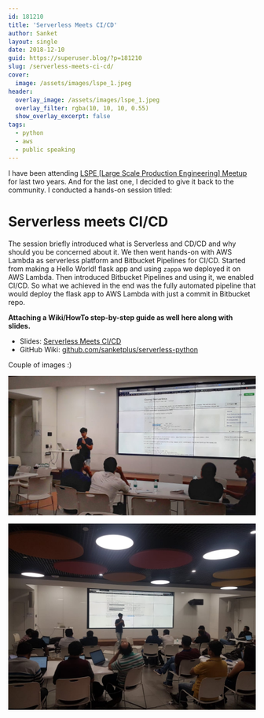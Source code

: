 ```yaml
---
id: 181210
title: 'Serverless Meets CI/CD'
author: Sanket
layout: single
date: 2018-12-10
guid: https://superuser.blog/?p=181210
slug: /serverless-meets-ci-cd/
cover:
  image: /assets/images/lspe_1.jpeg
header:
  overlay_image: /assets/images/lspe_1.jpeg
  overlay_filter: rgba(10, 10, 10, 0.55)
  show_overlay_excerpt: false
tags:
  - python
  - aws
  - public speaking
---
```


I have been attending [LSPE [Large Scale Production Engineering] Meetup](https://www.meetup.com/lspe-in/events/qvgqgdyxqblb/) for last two years. And for the last one, I decided to give it back to the community. I conducted a hands-on session titled:

# Serverless meets CI/CD

The session briefly introduced what is Serverless and CD/CD and why should you be concerned about it. We then went hands-on with AWS Lambda as serverless platform and Bitbucket Pipelines for CI/CD. Started from making a Hello World! flask app and using `zappa` we deployed it on AWS Lambda. Then introduced Bitbucket Pipelines and using it, we enabled CI/CD. So what we achieved in the end was the fully automated pipeline that would deploy the flask app to AWS Lambda with just a commit in Bitbucket repo. 

**Attaching a Wiki/HowTo step-by-step guide as well here along with slides.**

 - Slides: [Serverless Meets CI/CD](https://docs.google.com/presentation/d/1FuqHG3Dr7fm9g2yyrNsqeKJtl22esPjjZvxlSb7jljc/edit?usp=sharing) 
 - GitHub Wiki: [github.com/sanketplus/serverless-python](https://github.com/sanketplus/serverless-python/wiki/Serverless-meets-CI-CD)

Couple of images :)

![LSPE Image 2](/assets/images/lspe_1.jpeg)

![LSPE Image 1](/assets/images/lspe.jpeg)
